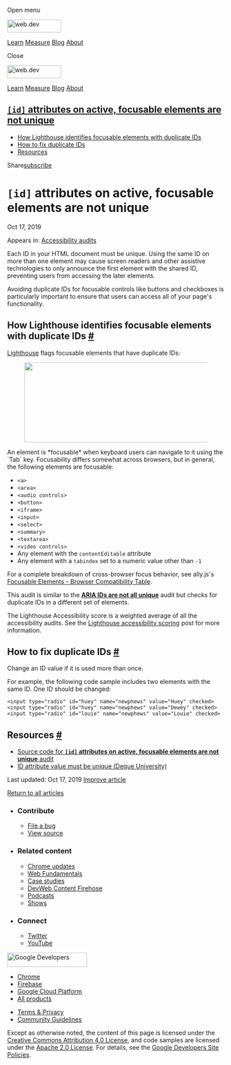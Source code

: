 <span class="w-tooltip w-tooltip--left">Open menu</span>

<a href="/" class="gc-analytics-event header-default__logo-link"><img src="/images/lockup.svg" alt="web.dev" class="header-default__logo" width="125" height="30" /></a>

<a href="/learn/" class="gc-analytics-event header-default__link">Learn</a> <a href="/measure/" class="gc-analytics-event header-default__link">Measure</a> <a href="/blog/" class="gc-analytics-event header-default__link">Blog</a> <a href="/about/" class="gc-analytics-event header-default__link">About</a>

<span class="w-tooltip">Close</span>

<a href="/" class="gc-analytics-event"><img src="/images/lockup.svg" alt="web.dev" class="drawer-default__logo" width="125" height="30" /></a>

<a href="/learn/" class="gc-analytics-event drawer-default__link">Learn</a> <a href="/measure/" class="gc-analytics-event drawer-default__link">Measure</a> <a href="/blog/" class="gc-analytics-event drawer-default__link">Blog</a> <a href="/about/" class="gc-analytics-event drawer-default__link">About</a>

## <a href="#lesscodegreateridlesscodegreater-attributes-on-active-focusable-elements-are-not-unique" class="w-toc__header--link"><code>[id]</code> attributes on active, focusable elements are not unique</a>

- [How Lighthouse identifies focusable elements with duplicate IDs](#how-lighthouse-identifies-focusable-elements-with-duplicate-ids)
- [How to fix duplicate IDs](#how-to-fix-duplicate-ids)
- [Resources](#resources)

Share<a href="/newsletter/" class="gc-analytics-event w-actions__fab w-actions__fab--subscribe"><span>subscribe</span></a>

# `[id]` attributes on active, focusable elements are not unique

Oct 17, 2019

<span class="w-post-signpost__title">Appears in:</span> <a href="/lighthouse-accessibility" class="w-post-signpost__link">Accessibility audits</a>

Each ID in your HTML document must be unique. Using the same ID on more than one element may cause screen readers and other assistive technologies to only announce the first element with the shared ID, preventing users from accessing the later elements.

Avoiding duplicate IDs for focusable controls like buttons and checkboxes is particularly important to ensure that users can access all of your page's functionality.

## How Lighthouse identifies focusable elements with duplicate IDs <a href="#how-lighthouse-identifies-focusable-elements-with-duplicate-ids" class="w-headline-link">#</a>

[Lighthouse](https://developers.google.com/web/tools/lighthouse/) flags focusable elements that have duplicate IDs:

<figure><img src="https://web-dev.imgix.net/image/tcFciHGuF3MxnTr1y5ue01OGLBn2/hAevzwng1erk5DYZjLyq.png?auto=format" class="w-screenshot" sizes="(min-width: 800px) 800px, calc(100vw - 48px)" srcset="https://web-dev.imgix.net/image/tcFciHGuF3MxnTr1y5ue01OGLBn2/hAevzwng1erk5DYZjLyq.png?auto=format&amp;w=200 200w, https://web-dev.imgix.net/image/tcFciHGuF3MxnTr1y5ue01OGLBn2/hAevzwng1erk5DYZjLyq.png?auto=format&amp;w=228 228w, https://web-dev.imgix.net/image/tcFciHGuF3MxnTr1y5ue01OGLBn2/hAevzwng1erk5DYZjLyq.png?auto=format&amp;w=260 260w, https://web-dev.imgix.net/image/tcFciHGuF3MxnTr1y5ue01OGLBn2/hAevzwng1erk5DYZjLyq.png?auto=format&amp;w=296 296w, https://web-dev.imgix.net/image/tcFciHGuF3MxnTr1y5ue01OGLBn2/hAevzwng1erk5DYZjLyq.png?auto=format&amp;w=338 338w, https://web-dev.imgix.net/image/tcFciHGuF3MxnTr1y5ue01OGLBn2/hAevzwng1erk5DYZjLyq.png?auto=format&amp;w=385 385w, https://web-dev.imgix.net/image/tcFciHGuF3MxnTr1y5ue01OGLBn2/hAevzwng1erk5DYZjLyq.png?auto=format&amp;w=439 439w, https://web-dev.imgix.net/image/tcFciHGuF3MxnTr1y5ue01OGLBn2/hAevzwng1erk5DYZjLyq.png?auto=format&amp;w=500 500w, https://web-dev.imgix.net/image/tcFciHGuF3MxnTr1y5ue01OGLBn2/hAevzwng1erk5DYZjLyq.png?auto=format&amp;w=571 571w, https://web-dev.imgix.net/image/tcFciHGuF3MxnTr1y5ue01OGLBn2/hAevzwng1erk5DYZjLyq.png?auto=format&amp;w=650 650w, https://web-dev.imgix.net/image/tcFciHGuF3MxnTr1y5ue01OGLBn2/hAevzwng1erk5DYZjLyq.png?auto=format&amp;w=741 741w, https://web-dev.imgix.net/image/tcFciHGuF3MxnTr1y5ue01OGLBn2/hAevzwng1erk5DYZjLyq.png?auto=format&amp;w=845 845w, https://web-dev.imgix.net/image/tcFciHGuF3MxnTr1y5ue01OGLBn2/hAevzwng1erk5DYZjLyq.png?auto=format&amp;w=964 964w, https://web-dev.imgix.net/image/tcFciHGuF3MxnTr1y5ue01OGLBn2/hAevzwng1erk5DYZjLyq.png?auto=format&amp;w=1098 1098w, https://web-dev.imgix.net/image/tcFciHGuF3MxnTr1y5ue01OGLBn2/hAevzwng1erk5DYZjLyq.png?auto=format&amp;w=1252 1252w, https://web-dev.imgix.net/image/tcFciHGuF3MxnTr1y5ue01OGLBn2/hAevzwng1erk5DYZjLyq.png?auto=format&amp;w=1428 1428w, https://web-dev.imgix.net/image/tcFciHGuF3MxnTr1y5ue01OGLBn2/hAevzwng1erk5DYZjLyq.png?auto=format&amp;w=1600 1600w" width="800" height="185" /></figure>An element is *focusable* when keyboard users can navigate to it using the `Tab` key. Focusability differs somewhat across browsers, but in general, the following elements are focusable:

- `<a>`
- `<area>`
- `<audio controls>`
- `<button>`
- `<iframe>`
- `<input>`
- `<select>`
- `<summary>`
- `<textarea>`
- `<video controls>`
- Any element with the `contentEditable` attribute
- Any element with a `tabindex` set to a numeric value other than `-1`

For a complete breakdown of cross-browser focus behavior, see ally.js's [Focusable Elements - Browser Compatibility Table](https://allyjs.io/data-tables/focusable.html).

This audit is similar to the [**ARIA IDs are not all unique**](/duplicate-id-aria) audit but checks for duplicate IDs in a different set of elements.

The Lighthouse Accessibility score is a weighted average of all the accessibility audits. See the [Lighthouse accessibility scoring](/accessibility-scoring) post for more information.

## How to fix duplicate IDs <a href="#how-to-fix-duplicate-ids" class="w-headline-link">#</a>

Change an ID value if it is used more than once.

For example, the following code sample includes two elements with the same ID. One ID should be changed:

    <input type="radio" id="huey" name="newphews" value="Huey" checked>
    <input type="radio" id="huey" name="newphews" value="Dewey" checked>
    <input type="radio" id="louie" name="newphews" value="Louie" checked>

## Resources <a href="#resources" class="w-headline-link">#</a>

- [Source code for **`[id]` attributes on active, focusable elements are not unique** audit](https://github.com/GoogleChrome/lighthouse/blob/master/lighthouse-core/audits/accessibility/duplicate-id-active.js)
- [ID attribute value must be unique (Deque University)](https://dequeuniversity.com/rules/axe/3.3/duplicate-id-active)

<span class="w-mr--sm">Last updated: Oct 17, 2019 </span>[Improve article](https://github.com/GoogleChrome/web.dev/blob/master/src/site/content/en/lighthouse-accessibility/duplicate-id-active/index.md)

<a href="/lighthouse-accessibility" class="gc-analytics-event w-article-navigation__link w-article-navigation__link--back w-article-navigation__link--single">Return to all articles</a>

- ### Contribute

  - <a href="https://github.com/GoogleChrome/web.dev/issues/new?assignees=&amp;labels=bug&amp;template=bug_report.md&amp;title=" class="w-footer__linkbox-link">File a bug</a>
  - <a href="https://github.com/googlechrome/web.dev" class="w-footer__linkbox-link">View source</a>

- ### Related content

  - <a href="https://blog.chromium.org/" class="w-footer__linkbox-link">Chrome updates</a>
  - <a href="https://developers.google.com/web/" class="w-footer__linkbox-link">Web Fundamentals</a>
  - <a href="https://developers.google.com/web/showcase/" class="w-footer__linkbox-link">Case studies</a>
  - <a href="https://devwebfeed.appspot.com/" class="w-footer__linkbox-link">DevWeb Content Firehose</a>
  - <a href="/podcasts/" class="w-footer__linkbox-link">Podcasts</a>
  - <a href="/shows/" class="w-footer__linkbox-link">Shows</a>

- ### Connect

  - <a href="https://www.twitter.com/ChromiumDev" class="w-footer__linkbox-link">Twitter</a>
  - <a href="https://www.youtube.com/user/ChromeDevelopers" class="w-footer__linkbox-link">YouTube</a>

<a href="https://developers.google.com/" class="w-footer__utility-logo-link"><img src="/images/lockup-color.png" alt="Google Developers" class="w-footer__utility-logo" width="185" height="33" /></a>

- <a href="https://developer.chrome.com/" class="w-footer__utility-link">Chrome</a>
- <a href="https://firebase.google.com/" class="w-footer__utility-link">Firebase</a>
- <a href="https://cloud.google.com/" class="w-footer__utility-link">Google Cloud Platform</a>
- <a href="https://developers.google.com/products" class="w-footer__utility-link">All products</a>

<!-- -->

- <a href="https://policies.google.com/" class="w-footer__utility-link">Terms &amp; Privacy</a>
- <a href="/community-guidelines/" class="w-footer__utility-link">Community Guidelines</a>

Except as otherwise noted, the content of this page is licensed under the [Creative Commons Attribution 4.0 License](https://creativecommons.org/licenses/by/4.0/), and code samples are licensed under the [Apache 2.0 License](https://www.apache.org/licenses/LICENSE-2.0). For details, see the [Google Developers Site Policies](https://developers.google.com/terms/site-policies).
